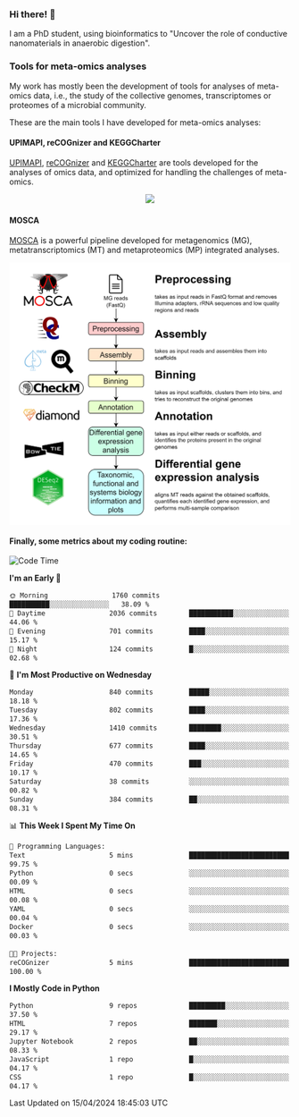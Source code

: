 ### Hi there! 👋

I am a PhD student, using bioinformatics to "Uncover the role of conductive nanomaterials in anaerobic digestion".

### Tools for meta-omics analyses

My work has mostly been the development of tools for analyses of meta-omics data, i.e., the study of the collective genomes, transcriptomes or proteomes of a microbial community.

These are the main tools I have developed for meta-omics analyses:

#### UPIMAPI, reCOGnizer and KEGGCharter

[UPIMAPI](https://github.com/iquasere/UPIMAPI), [reCOGnizer](https://github.com/iquasere/reCOGnizer) and [KEGGCharter](https://github.com/iquasere/KEGGCharter) are tools developed for the analyses of omics data, and optimized for handling the challenges of meta-omics.

<p align="center">
    <img src="assets/annotation_paper.png">
</p>

#### MOSCA

[MOSCA](https://github.com/iquasere/MOSCA) is a powerful pipeline developed for metagenomics (MG), metatranscriptomics (MT) and metaproteomics (MP) integrated analyses.

<p align="center">
    <img src="assets/mosca_workflow.png" align="center" width="700">
</p>


#### Finally, some metrics about my coding routine:

<!--START_SECTION:waka-->
![Code Time](http://img.shields.io/badge/Code%20Time-820%20hrs%2016%20mins-blue)

**I'm an Early 🐤** 

```text
🌞 Morning                1760 commits        ██████████░░░░░░░░░░░░░░░   38.09 % 
🌆 Daytime                2036 commits        ███████████░░░░░░░░░░░░░░   44.06 % 
🌃 Evening                701 commits         ████░░░░░░░░░░░░░░░░░░░░░   15.17 % 
🌙 Night                  124 commits         █░░░░░░░░░░░░░░░░░░░░░░░░   02.68 % 
```
📅 **I'm Most Productive on Wednesday** 

```text
Monday                   840 commits         █████░░░░░░░░░░░░░░░░░░░░   18.18 % 
Tuesday                  802 commits         ████░░░░░░░░░░░░░░░░░░░░░   17.36 % 
Wednesday                1410 commits        ████████░░░░░░░░░░░░░░░░░   30.51 % 
Thursday                 677 commits         ████░░░░░░░░░░░░░░░░░░░░░   14.65 % 
Friday                   470 commits         ███░░░░░░░░░░░░░░░░░░░░░░   10.17 % 
Saturday                 38 commits          ░░░░░░░░░░░░░░░░░░░░░░░░░   00.82 % 
Sunday                   384 commits         ██░░░░░░░░░░░░░░░░░░░░░░░   08.31 % 
```


📊 **This Week I Spent My Time On** 

```text
💬 Programming Languages: 
Text                     5 mins              █████████████████████████   99.75 % 
Python                   0 secs              ░░░░░░░░░░░░░░░░░░░░░░░░░   00.09 % 
HTML                     0 secs              ░░░░░░░░░░░░░░░░░░░░░░░░░   00.08 % 
YAML                     0 secs              ░░░░░░░░░░░░░░░░░░░░░░░░░   00.04 % 
Docker                   0 secs              ░░░░░░░░░░░░░░░░░░░░░░░░░   00.03 % 

🐱‍💻 Projects: 
reCOGnizer               5 mins              █████████████████████████   100.00 % 
```

**I Mostly Code in Python** 

```text
Python                   9 repos             █████████░░░░░░░░░░░░░░░░   37.50 % 
HTML                     7 repos             ███████░░░░░░░░░░░░░░░░░░   29.17 % 
Jupyter Notebook         2 repos             ██░░░░░░░░░░░░░░░░░░░░░░░   08.33 % 
JavaScript               1 repo              █░░░░░░░░░░░░░░░░░░░░░░░░   04.17 % 
CSS                      1 repo              █░░░░░░░░░░░░░░░░░░░░░░░░   04.17 % 
```




 Last Updated on 15/04/2024 18:45:03 UTC
<!--END_SECTION:waka-->
